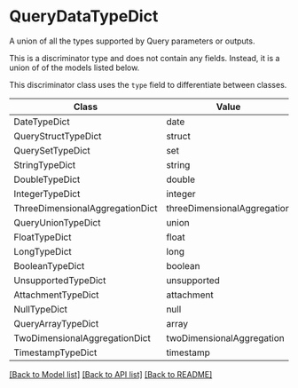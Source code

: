 # QueryDataTypeDict

A union of all the types supported by Query parameters or outputs.


This is a discriminator type and does not contain any fields. Instead, it is a union
of of the models listed below.

This discriminator class uses the `type` field to differentiate between classes.

| Class | Value
| ------------ | -------------
DateTypeDict | date
QueryStructTypeDict | struct
QuerySetTypeDict | set
StringTypeDict | string
DoubleTypeDict | double
IntegerTypeDict | integer
ThreeDimensionalAggregationDict | threeDimensionalAggregation
QueryUnionTypeDict | union
FloatTypeDict | float
LongTypeDict | long
BooleanTypeDict | boolean
UnsupportedTypeDict | unsupported
AttachmentTypeDict | attachment
NullTypeDict | null
QueryArrayTypeDict | array
TwoDimensionalAggregationDict | twoDimensionalAggregation
TimestampTypeDict | timestamp


[[Back to Model list]](../../../../README.md#models-v2-link) [[Back to API list]](../../../../README.md#apis-v2-link) [[Back to README]](../../../../README.md)
